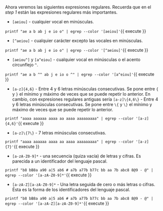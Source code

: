 Ahora veremos las siguientes expresiones regulares. Recuerda que en el *step 1* están las expresiones regulares más importantes.

* `[aeiou]` - cualquier vocal en minúsculas.

`printf "ae a b ab j e io o" | egrep --color '[aeiou]'`{{ execute }}

* `[^aeiou]` - cualquier carácter excepto las vocales en minúsculas.

`printf "ae a b ab j e io o" | egrep --color '[^aeiou]'`{{ execute }}

* `[aeiou^]` y `[a^eiou]` - cualquier vocal en minúsculas o el acento circunflejo `^`.

`printf "ae a b ^^ ab j e io o ^" | egrep --color '[a^eiou]'`{{ execute }}

* `[a-z]{4,6}` - Entre 4 y 6 letras minúsculas consecutivas. Se pone entre `{` y `}` el mı́nimo y máximo de veces que se puede repetir lo anterior. En cambio, con expresiones regulares antiguas sería `[a-z]\{4,6\}` - Entre 4 y 6 letras minúsculas consecutivas. Se pone entre `\{` y `\}` el mı́nimo y máximo de veces que se puede repetir lo anterior.

`printf "aaaa aaaaaa aaaa aa aaaa aaaaaaaaa" | egrep --color '[a-z]{4,6}'`{{ execute }}

* `[a-z]\{7\}` - 7 letras minúsculas consecutivas.

`printf "aaaa aaaaaa aaaa aa aaaa aaaaaaaaa" | egrep --color '[a-z]{7}'`{{ execute }}

* `[a-zA-Z0-9]*` - una secuencia (quiza vacı́a) de letras y cifras. Es parecida a un identificador del lenguaje pascal.

`printf "b8 bB8a a90 a|5 ab6 # a7b a77b b77c bb aa 7b abc8 8@9 - @" | egrep --color '[a-zA-Z0-9]*'`{{ execute }}

* `[a-zA-Z][a-zA-Z0-9]*` - Una letra seguida de cero o más letras o cifras. Ésta es la forma de los identificadores del lenguaje pascal.

`printf "b8 bB8a a90 a|5 ab6 # a7b a77b b77c bb aa 7b abc8 8@9 - @" | egrep --color '[a-zA-Z][a-zA-Z0-9]*'`{{ execute }}
